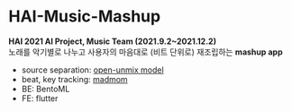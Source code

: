 # HAI-Music-Mashup
**HAI 2021 AI Project, Music Team (2021.9.2~2021.12.2)**<br/>
노래를 악기별로 나누고 사용자의 마음대로 (비트 단위로) 재조립하는 **mashup app**

- source separation: [open-unmix model](https://github.com/sigsep/open-unmix-pytorch)
- beat, key tracking: [madmom](https://madmom.readthedocs.io/en/latest/)
- BE: BentoML
- FE: flutter
